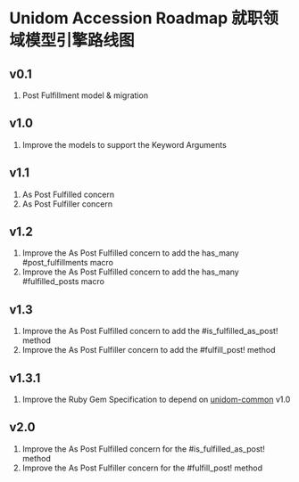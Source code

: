 # Unidom Accession Roadmap 就职领域模型引擎路线图

## v0.1
1. Post Fulfillment model & migration

## v1.0
1. Improve the models to support the Keyword Arguments

## v1.1
1. As Post Fulfilled concern
2. As Post Fulfiller concern

## v1.2
1. Improve the As Post Fulfilled concern to add the has_many #post_fulfillments macro
2. Improve the As Post Fulfilled concern to add the has_many #fulfilled_posts macro

## v1.3
1. Improve the As Post Fulfilled concern to add the #is_fulfilled_as_post! method
2. Improve the As Post Fulfiller concern to add the #fulfill_post! method

## v1.3.1
1. Improve the Ruby Gem Specification to depend on [unidom-common](https://github.com/topbitdu/unidom-common) v1.0

## v2.0
1. Improve the As Post Fulfilled concern for the #is_fulfilled_as_post! method
2. Improve the As Post Fulfiller concern for the #fulfill_post! method
